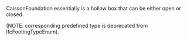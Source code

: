 CaissonFoundation essentially is a hollow box that can be either open or closed.

(NOTE: corresponding predefined type is deprecated from IfcFootingTypeEnum).
